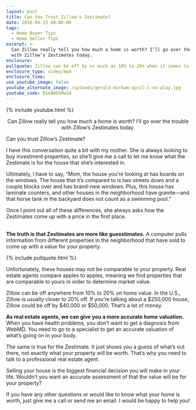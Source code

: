 ```yaml
---
layout: post
title: Can You Trust Zillow's Zestimate?
date: 2018-04-23 00:00:00
tags:
  - Home Buyer Tips
  - Home Seller Tips
excerpt: >-
  Can Zillow really tell you how much a home is worth? I’ll go over the trouble
  with Zillow’s Zestimates today.
enclosure:
pullquote: Zillow can be off by as much as 10% to 20% when it comes to home value.
enclosure_type: video/mp4
enclosure_time:
use_youtube_image: false
youtube_alternate_image: /uploads/gerald-durham-april-1-no-play.jpg
youtube_code: R1e8Wb5MwS4
---
```


{% include youtube.html %}

<center>Can Zillow really tell you how much a home is worth? I’ll go over the trouble with Zillow’s Zestimates today.</center>

Can you trust Zillow’s Zestimate?

I have this conversation quite a bit with my mother. She is always looking to buy investment properties, so she’ll give me a call to let me know what the Zestimate is for the house that she’s interested in.

Ultimately, I have to say, “Mom, the house you’re looking at has boards on the windows. The house that it’s compared to is two streets down and a couple blocks over and has brand-new windows. Plus, this house has laminate counters, and other houses in the neighborhood have granite—and that horse tank in the backyard does not count as a swimming pool.”

Once I point out all of these differences, she always asks how the Zestimates come up with a price in the first place.

<br>**The truth is that Zestimates are more like guesstimates.** A computer pulls information from different properties in the neighborhood that have sold to come up with a value for your property.

{% include pullquote.html %}

Unfortunately, these houses may not be comparable to your property. Real estate agents compare apples to apples, meaning we find properties that are comparable to yours in order to determine market value.

Zillow can be off anywhere from 10% to 20% on home value. In the U.S., Zillow is usually closer to 20% off. If you’re talking about a $250,000 house, Zillow could be off by $40,000 or $50,000. That’s a lot of money.

**As real estate agents, we can give you a more accurate home valuation.** When you have health problems, you don’t want to get a diagnosis from WebMD. You need to go to a specialist to get an accurate valuation of what’s going on in your body.

The same is true for the Zestimate. It just shows you a guess of what’s out there, not exactly what your property will be worth. That’s why you need to talk to a professional real estate agent.

Selling your house is the biggest financial decision you will make in your life. Wouldn’t you want an accurate assessment of that the value will be for your property?

If you have any other questions or would like to know what your home is worth, just give me a call or send me an email. I would be happy to help you!